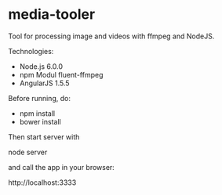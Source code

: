 # media-tooler
Tool for processing image and videos with ffmpeg and NodeJS.

Technologies:

- Node.js 6.0.0
- npm Modul fluent-ffmpeg
- AngularJS 1.5.5

Before running, do:
- npm install
- bower install

Then start server with

node server

and call the app in your browser:

http://localhost:3333
